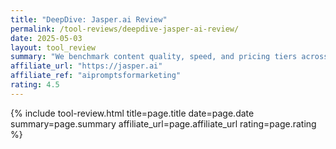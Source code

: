 ```yaml
---
title: "DeepDive: Jasper.ai Review"
permalink: /tool-reviews/deepdive-jasper-ai-review/
date: 2025-05-03
layout: tool_review
summary: "We benchmark content quality, speed, and pricing tiers across real-world tasks."
affiliate_url: "https://jasper.ai"
affiliate_ref: "aipromptsformarketing"
rating: 4.5
---
```


{% include tool-review.html
   title=page.title
   date=page.date
   summary=page.summary
   affiliate_url=page.affiliate_url
   rating=page.rating
%}